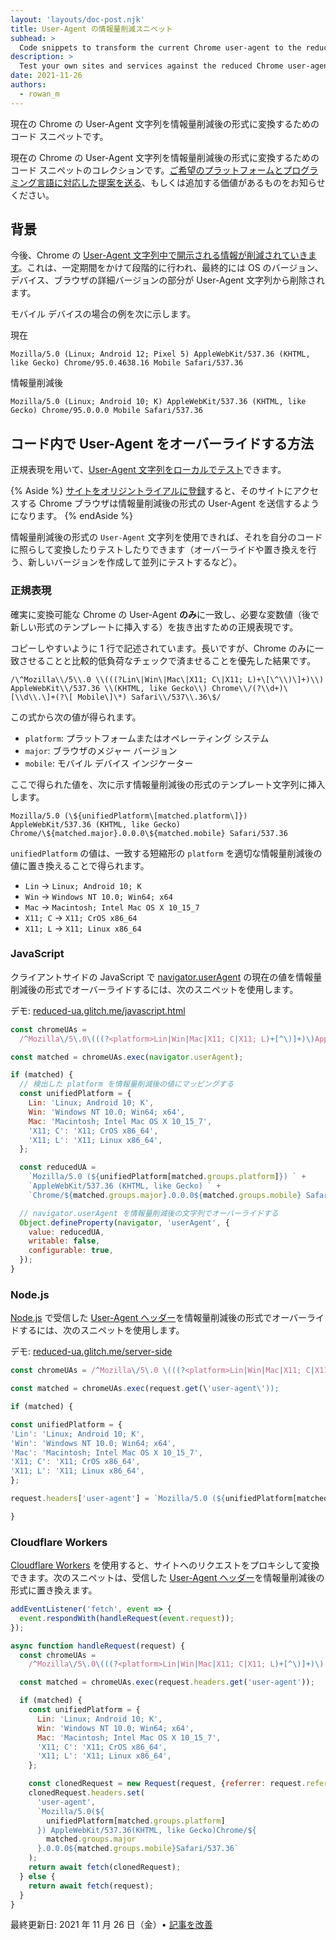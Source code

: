 ```yaml
---
layout: 'layouts/doc-post.njk'
title: User-Agent の情報量削減スニペット
subhead: >
  Code snippets to transform the current Chrome user-agent to the reduced format.
description: >
  Test your own sites and services against the reduced Chrome user-agent format by using a regular expression to transform the current Chrome user-agent to the reduced format.
date: 2021-11-26
authors:
  - rowan_m
---
```


現在の Chrome の User-Agent
文字列を情報量削減後の形式に変換するためのコード スニペットです。

現在の Chrome の User-Agent
文字列を情報量削減後の形式に変換するためのコード
スニペットのコレクションです。[ご希望のプラットフォームとプログラミング言語に対応した提案を送る](https://github.com/GoogleChrome/developer.chrome.com//blob/main/site/en/docs/privacy-sandbox/user-agent/snippets/index.md)、もしくは追加する価値があるものをお知らせください。

## 背景

今後、Chrome の [User-Agent 文字列中で開示される情報が削減されていきます](/docs/privacy-sandbox/user-agent/)。これは、一定期間をかけて段階的に行われ、最終的には
OS のバージョン、デバイス、ブラウザの詳細バージョンの部分が User-Agent
文字列から削除されます。

モバイル デバイスの場合の例を次に示します。

現在

`Mozilla/5.0 (Linux; Android 12; Pixel 5) AppleWebKit/537.36 (KHTML, like Gecko) Chrome/95.0.4638.16 Mobile Safari/537.36`

情報量削減後

`Mozilla/5.0 (Linux; Android 10; K) AppleWebKit/537.36 (KHTML, like Gecko) Chrome/95.0.0.0 Mobile Safari/537.36`

## コード内で User-Agent をオーバーライドする方法

正規表現を用いて、[User-Agent 文字列をローカルでテスト](/docs/privacy-sandbox/user-agent/#test-locally)できます。

{% Aside %}
[サイトをオリジントライアルに登録](/blog/user-agent-reduction-origin-trial/)すると、そのサイトにアクセスする
Chrome ブラウザは情報量削減後の形式の User-Agent を送信するようになります。
{% endAside %}

情報量削減後の形式の `User-Agent` 文字列を使用できれば、それを自分のコードに照らして変換したりテストしたりできます（オーバーライドや置き換えを行う、新しいバージョンを作成して並列にテストするなど）。

### 正規表現

確実に変換可能な Chrome の User-Agent **のみ**に一致し、必要な変数値（後で新しい形式のテンプレートに挿入する）を抜き出すための正規表現です。

コピーしやすいように 1 行で記述されています。長いですが、Chrome
のみに一致させることと比較的低負荷なチェックで済ませることを優先した結果です。

`/\^Mozilla\\/5\\.0 \\(((?Lin\|Win\|Mac\|X11; C\|X11; L)+\[\^\\)\]+)\\) AppleWebKit\\/537.36 \\(KHTML, like Gecko\\) Chrome\\/(?\\d+)\[\\d\\.\]+(?\[ Mobile\]\*) Safari\\/537\\.36\$/`

この式から次の値が得られます。

- `platform`: プラットフォームまたはオペレーティング システム
- `major`: ブラウザのメジャー バージョン
- `mobile`: モバイル デバイス インジケーター

ここで得られた値を、次に示す情報量削減後の形式のテンプレート文字列に挿入します。

`Mozilla/5.0 (\${unifiedPlatform\[matched.platform\]}) AppleWebKit/537.36 (KHTML, like Gecko) Chrome/\${matched.major}.0.0.0\${matched.mobile} Safari/537.36`

`unifiedPlatform` の値は、一致する短縮形の `platform` を適切な情報量削減後の値に置き換えることで得られます。

- `Lin` → `Linux; Android 10; K`
- `Win` → `Windows NT 10.0; Win64; x64`
- `Mac` → `Macintosh; Intel Mac OS X 10_15_7`
- `X11; C` → `X11; CrOS x86_64`
- `X11; L` → `X11; Linux x86_64`

### JavaScript

クライアントサイドの JavaScript で [navigator.userAgent](https://developer.mozilla.org/docs/Web/API/Navigator/userAgent) の現在の値を情報量削減後の形式でオーバーライドするには、次のスニペットを使用します。

デモ: [reduced-ua.glitch.me/javascript.html](https://reduced-ua.glitch.me/javascript.html)

```js
const chromeUAs =
  /^Mozilla\/5\.0\(((?<platform>Lin|Win|Mac|X11; C|X11; L)+[^\)]+)\)AppleWebKit\/537.36 \(KHTML, like Gecko\)Chrome\/(?<major>\d+)[\d\.]+(?<mobile>[ Mobile]*)Safari\/537\.36$/;

const matched = chromeUAs.exec(navigator.userAgent);

if (matched) {
  // 検出した platform を情報量削減後の値にマッピングする
  const unifiedPlatform = {
    Lin: 'Linux; Android 10; K',
    Win: 'Windows NT 10.0; Win64; x64',
    Mac: 'Macintosh; Intel Mac OS X 10_15_7',
    'X11; C': 'X11; CrOS x86_64',
    'X11; L': 'X11; Linux x86_64',
  };

  const reducedUA =
    `Mozilla/5.0 (${unifiedPlatform[matched.groups.platform]}) ` +
    `AppleWebKit/537.36 (KHTML, like Gecko) ` +
    `Chrome/${matched.groups.major}.0.0.0${matched.groups.mobile} Safari/537.36`;

  // navigator.userAgent を情報量削減後の文字列でオーバーライドする
  Object.defineProperty(navigator, 'userAgent', {
    value: reducedUA,
    writable: false,
    configurable: true,
  });
}
```

### Node.js

[Node.js](https://nodejs.org/) で受信した [User-Agent ヘッダー](https://developer.mozilla.org/docs/Web/HTTP/Headers/User-Agent)を情報量削減後の形式でオーバーライドするには、次のスニペットを使用します。

デモ: [reduced-ua.glitch.me/server-side](https://reduced-ua.glitch.me/server-side)

```js
const chromeUAs = /^Mozilla\/5\.0 \(((?<platform>Lin|Win|Mac|X11; C|X11; L)+[^\)]+)\) AppleWebKit\/537.36 \(KHTML, like Gecko\)Chrome\/(?<major>\d+)[\d\.]+(?<mobile>[ Mobile]*) Safari\/537\.36$/;

const matched = chromeUAs.exec(request.get(\'user-agent\'));

if (matched) {

const unifiedPlatform = {
'Lin': 'Linux; Android 10; K',
'Win': 'Windows NT 10.0; Win64; x64',
'Mac': 'Macintosh; Intel Mac OS X 10_15_7',
'X11; C': 'X11; CrOS x86_64',
'X11; L': 'X11; Linux x86_64',
};

request.headers['user-agent'] = `Mozilla/5.0 (${unifiedPlatform[matched.groups.platform]}) AppleWebKit/537.36(KHTML, like Gecko)Chrome/${matched.groups.major}.0.0.0${matched.groups.mobile}Safari/537.36`;

}
```

### Cloudflare Workers

[Cloudflare Workers](https://developers.cloudflare.com/workers/) を使用すると、サイトへのリクエストをプロキシして変換できます。次のスニペットは、受信した [User-Agent ヘッダー](https://developer.mozilla.org/docs/Web/HTTP/Headers/User-Agent)を情報量削減後の形式に置き換えます。

```js
addEventListener('fetch', event => {
  event.respondWith(handleRequest(event.request));
});

async function handleRequest(request) {
  const chromeUAs =
    /^Mozilla\/5\.0\(((?<platform>Lin|Win|Mac|X11; C|X11; L)+[^\)]+)\) AppleWebKit\/537.36 \(KHTML, like Gecko\) Chrome\/(?<major>\d+)[\d\.]+(?<mobile>[ Mobile]*) Safari\/537\.36\$/;

  const matched = chromeUAs.exec(request.headers.get('user-agent'));

  if (matched) {
    const unifiedPlatform = {
      Lin: 'Linux; Android 10; K',
      Win: 'Windows NT 10.0; Win64; x64',
      Mac: 'Macintosh; Intel Mac OS X 10_15_7',
      'X11; C': 'X11; CrOS x86_64',
      'X11; L': 'X11; Linux x86_64',
    };

    const clonedRequest = new Request(request, {referrer: request.referrer});
    clonedRequest.headers.set(
      'user-agent',
      `Mozilla/5.0(${
        unifiedPlatform[matched.groups.platform]
      }) AppleWebKit/537.36(KHTML, like Gecko)Chrome/${
        matched.groups.major
      }.0.0.0${matched.groups.mobile}Safari/537.36`
    );
    return await fetch(clonedRequest);
  } else {
    return await fetch(request);
  }
}
```

最終更新日: 2021 年 11 月 26 日（金）• [記事を改善](https://github.com/GoogleChrome/developer.chrome.com//blob/main/site/en/docs/privacy-sandbox/user-agent/snippets/index.md)
